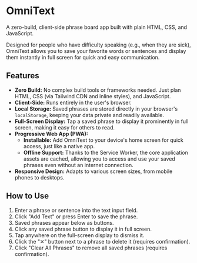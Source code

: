 # OmniText

A zero-build, client-side phrase board app built with plain HTML, CSS, and
JavaScript.

Designed for people who have difficulty speaking (e.g., when they are sick),
OmniText allows you to save your favorite words or sentences and display them
instantly in full screen for quick and easy communication.

## Features

- **Zero Build:** No complex build tools or frameworks needed. Just plan HTML,
  CSS (via Tailwind CDN and inline styles), and JavaScript.
- **Client-Side:** Runs entirely in the user's browser.
- **Local Storage:** Saved phrases are stored directly in your browser's
  `localStorage`, keeping your data private and readily available.
- **Full-Screen Display:** Tap a saved phrase to display it prominently in full
  screen, making it easy for others to read.
- **Progressive Web App (PWA):**
  - **Installable:** Add OmniText to your device's home screen for quick access,
    just like a native app.
  - **Offline Support:** Thanks to the Service Worker, the core application
    assets are cached, allowing you to access and use your saved phrases even
    without an internet connection.
- **Responsive Design:** Adapts to various screen sizes, from mobile phones to
  desktops.

## How to Use

1. Enter a phrase or sentence into the text input field.
2. Click "Add Text" or press Enter to save the phrase.
3. Saved phrases appear below as buttons.
4. Click any saved phrase button to display it in full screen.
5. Tap anywhere on the full-screen display to dismiss it.
6. Click the "✕" button next to a phrase to delete it (requires confirmation).
7. Click "Clear All Phrases" to remove all saved phrases (requires
   confirmation).
